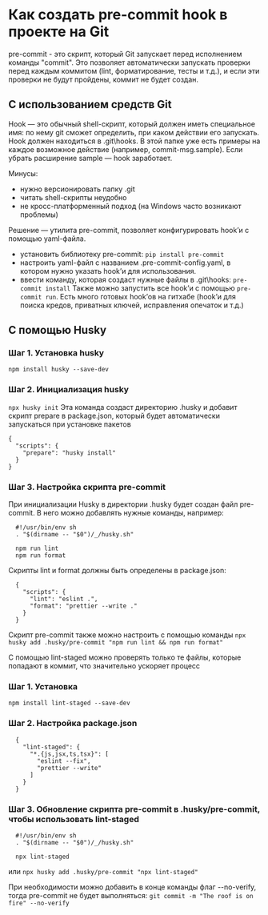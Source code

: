# Как создать pre-commit hook в проекте на Git

pre-commit - это скрипт, который Git запускает перед исполнением команды "commit". Это позволяет автоматически запускать проверки перед каждым коммитом (lint, форматирование, тесты и т.д.), и если эти проверки не будут пройдены, коммит не будет создан.

## С использованием средств Git

Hook — это обычный shell-скрипт, который должен иметь специальное имя: по нему git сможет определить, при каком действии его запускать.
Hook должен находиться в .git\hooks. В этой папке уже есть примеры на каждое возможное действие (например, commit-msg.sample). Если убрать расширение sample — hook заработает.

Минусы:
- нужно версионировать папку .git
- читать shell-скрипты неудобно
- не кросс-платформенный подход (на Windows часто возникают проблемы)

Решение — утилита pre-commit, позволяет конфигурировать hook’и с помощью yaml-файла.

- установить библиотеку pre-commit:
```pip install pre-commit```
- настроить yaml-файл с названием .pre-commit-config.yaml, в котором нужно указать hook’и для использования. 
- ввести команду, которая создаст нужные файлы в .git\hooks:
```pre-commit install```
Также можно запустить все hook’и с помощью ```pre-commit run```.
Есть много готовых hook’ов на гитхабе (hook’и для поиска кредов, приватных ключей, исправления опечаток и т.д.)

## С помощью Husky

### Шаг 1. Установка husky
```npm install husky --save-dev```

### Шаг 2. Инициализация husky
```npx husky init```
Эта команда создаст директорию .husky и добавит скрипт prepare в package.json, который будет автоматически запускаться при установке пакетов

```
{
  "scripts": {
    "prepare": "husky install"
  }
}
```

### Шаг 3. Настройка скрипта pre-commit
При инициализации Husky в директории .husky будет создан файл pre-commit. В него можно добавлять нужные команды, например:

```
  #!/usr/bin/env sh
  . "$(dirname -- "$0")/_/husky.sh"

  npm run lint
  npm run format
```

Cкрипты lint и format должны быть определены в package.json:

```
  {
    "scripts": {
      "lint": "eslint .",
      "format": "prettier --write ."
    }
  }
```

Скрипт pre-commit также можно настроить с помощью команды
```npx husky add .husky/pre-commit "npm run lint && npm run format"```

С помощью lint-staged можно проверять только те файлы, которые попадают в коммит, что значительно ускоряет процесс

### Шаг 1. Установка
```npm install lint-staged --save-dev```

### Шаг 2. Настройка package.json

```
  {
    "lint-staged": {
      "*.{js,jsx,ts,tsx}": [
        "eslint --fix",
        "prettier --write"
      ]
    }
  }
```

### Шаг 3. Обновление скрипта pre-commit в .husky/pre-commit, чтобы использовать lint-staged

```
  #!/usr/bin/env sh
  . "$(dirname -- "$0")/_/husky.sh"

  npx lint-staged
```

или ```npx husky add .husky/pre-commit "npx lint-staged"```


При необходимости можно добавить в конце команды флаг --no-verify, тогда pre-commit не будет выполняться:
```git commit -m "The roof is on fire" --no-verify```
